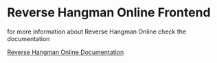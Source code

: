 # Reverse Hangman Online Frontend
for more information about Reverse Hangman Online check the documentation
 
[Reverse Hangman Online Documentation](https://github.com/Epic-Chainsaw-Massacre)